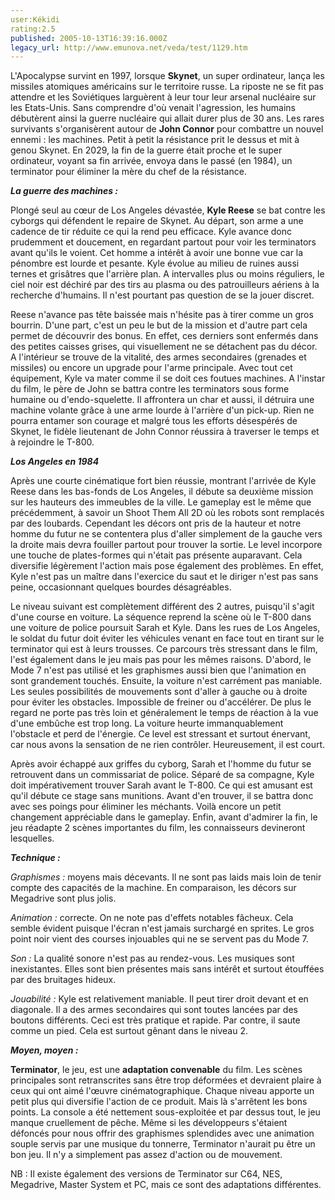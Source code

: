 ```yaml
---
user:Kékidi
rating:2.5
published: 2005-10-13T16:39:16.000Z
legacy_url: http://www.emunova.net/veda/test/1129.htm
---
```

L'Apocalypse survint en 1997, lorsque **Skynet**, un super ordinateur, lança les missiles atomiques américains sur le territoire russe. La riposte ne se fit pas attendre et les Soviétiques larguèrent à leur tour leur arsenal nucléaire sur les Etats-Unis. Sans comprendre d'où venait l'agression, les humains débutèrent ainsi la guerre nucléaire qui allait durer plus de 30 ans. Les rares survivants s'organisèrent autour de **John Connor** pour combattre un nouvel ennemi : les machines. Petit à petit la résistance prit le dessus et mit à genou Skynet. En 2029, la fin de la guerre était proche et le super ordinateur, voyant sa fin arrivée, envoya dans le passé (en 1984), un terminator pour éliminer la mère du chef de la résistance.  

  

_**La guerre des machines :**_  

  

Plongé seul au cœur de Los Angeles dévastée, **Kyle Reese** se bat contre les cyborgs qui défendent le repaire de Skynet. Au départ, son arme a une cadence de tir réduite ce qui la rend peu efficace. Kyle avance donc prudemment et doucement, en regardant partout pour voir les terminators avant qu'ils le voient. Cet homme a intérêt à avoir une bonne vue car la pénombre est lourde et pesante. Kyle évolue au milieu de ruines aussi ternes et grisâtres que l'arrière plan. A intervalles plus ou moins réguliers, le ciel noir est déchiré par des tirs au plasma ou des patrouilleurs aériens à la recherche d'humains. Il n'est pourtant pas question de se la jouer discret.  

  

Reese n'avance pas tête baissée mais n'hésite pas à tirer comme un gros bourrin. D'une part, c'est un peu le but de la mission et d'autre part cela permet de découvrir des bonus. En effet, ces derniers sont enfermés dans des petites caisses grises, qui visuellement ne se détachent pas du décor. A l'intérieur se trouve de la vitalité, des armes secondaires (grenades et missiles) ou encore un upgrade pour l'arme principale. Avec tout cet équipement, Kyle va mater comme il se doit ces foutues machines. A l'instar du film, le père de John se battra contre les terminators sous forme humaine ou d'endo-squelette. Il affrontera un char et aussi, il détruira une machine volante grâce à une arme lourde à l'arrière d'un pick-up. Rien ne pourra entamer son courage et malgré tous les efforts désespérés de Skynet, le fidèle lieutenant de John Connor réussira à traverser le temps et à rejoindre le T-800\.  

  

_**Los Angeles en 1984**_  

  

Après une courte cinématique fort bien réussie, montrant l'arrivée de Kyle Reese dans les bas-fonds de Los Angeles, il débute sa deuxième mission sur les hauteurs des immeubles de la ville. Le gameplay est le même que précédemment, à savoir un Shoot Them All 2D où les robots sont remplacés par des loubards. Cependant les décors ont pris de la hauteur et notre homme du futur ne se contentera plus d'aller simplement de la gauche vers la droite mais devra fouiller partout pour trouver la sortie. Le level incorpore une touche de plates-formes qui n'était pas présente auparavant. Cela diversifie légèrement l'action mais pose également des problèmes. En effet, Kyle n'est pas un maître dans l'exercice du saut et le diriger n'est pas sans peine, occasionnant quelques bourdes désagréables.  

  

Le niveau suivant est complètement différent des 2 autres, puisqu'il s'agit d'une course en voiture. La séquence reprend la scène où le T-800 dans une voiture de police poursuit Sarah et Kyle. Dans les rues de Los Angeles, le soldat du futur doit éviter les véhicules venant en face tout en tirant sur le terminator qui est à leurs trousses. Ce parcours très stressant dans le film, l'est également dans le jeu mais pas pour les mêmes raisons. D'abord, le Mode 7 n'est pas utilisé et les graphismes aussi bien que l'animation en sont grandement touchés. Ensuite, la voiture n'est carrément pas maniable. Les seules possibilités de mouvements sont d'aller à gauche ou à droite pour éviter les obstacles. Impossible de freiner ou d'accélérer. De plus le regard ne porte pas très loin et généralement le temps de réaction à la vue d'une embûche est trop long. La voiture heurte immanquablement l'obstacle et perd de l'énergie. Ce level est stressant et surtout énervant, car nous avons la sensation de ne rien contrôler. Heureusement, il est court.  

  

Après avoir échappé aux griffes du cyborg, Sarah et l'homme du futur se retrouvent dans un commissariat de police. Séparé de sa compagne, Kyle doit impérativement trouver Sarah avant le T-800\. Ce qui est amusant est qu'il débute ce stage sans munitions. Avant d'en trouver, il se battra donc avec ses poings pour éliminer les méchants. Voilà encore un petit changement appréciable dans le gameplay. Enfin, avant d'admirer la fin, le jeu réadapte 2 scènes importantes du film, les connaisseurs devineront lesquelles.  

  

_**Technique :**_  

  

_Graphismes :_ moyens mais décevants. Il ne sont pas laids mais loin de tenir compte des capacités de la machine. En comparaison, les décors sur Megadrive sont plus jolis.  

  

_Animation :_ correcte. On ne note pas d'effets notables fâcheux. Cela semble évident puisque l'écran n'est jamais surchargé en sprites. Le gros point noir vient des courses injouables qui ne se servent pas du Mode 7\.  

  

_Son :_ La qualité sonore n'est pas au rendez-vous. Les musiques sont inexistantes. Elles sont bien présentes mais sans intérêt et surtout étouffées par des bruitages hideux.  

  

_Jouabilité :_ Kyle est relativement maniable. Il peut tirer droit devant et en diagonale. Il a des armes secondaires qui sont toutes lancées par des boutons différents. Ceci est très pratique et rapide. Par contre, il saute comme un pied. Cela est surtout gênant dans le niveau 2\.  

  

_**Moyen, moyen :**_  

  

**Terminator**, le jeu, est une **adaptation convenable** du film. Les scènes principales sont retranscrites sans être trop déformées et devraient plaire à ceux qui ont aimé l'œuvre cinématographique. Chaque niveau apporte un petit plus qui diversifie l'action de ce produit. Mais là s'arrêtent les bons points. La console a été nettement sous-exploitée et par dessus tout, le jeu manque cruellement de pêche. Même si les développeurs s'étaient défoncés pour nous offrir des graphismes splendides avec une animation souple servis par une musique du tonnerre, Terminator n'aurait pu être un bon jeu. Il n'y a simplement pas assez d'action ou de mouvement.  

  

NB : Il existe également des versions de Terminator sur C64, NES, Megadrive, Master System et PC, mais ce sont des adaptations différentes.